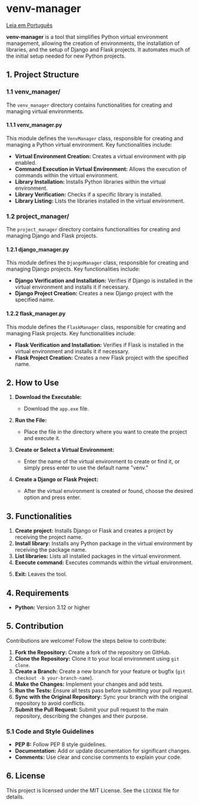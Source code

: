 # venv-manager

[Leia em Português](./README_PT-BR.md)

**venv-manager** is a tool that simplifies Python virtual environment management, allowing the creation of environments, the installation of libraries, and the setup of Django and Flask projects. It automates much of the initial setup needed for new Python projects.

## 1. Project Structure

### 1.1 venv_manager/

The `venv_manager` directory contains functionalities for creating and managing virtual environments.

#### 1.1.1 venv_manager.py

This module defines the `VenvManager` class, responsible for creating and managing a Python virtual environment. Key functionalities include:

- **Virtual Environment Creation:** Creates a virtual environment with pip enabled.
- **Command Execution in Virtual Environment:** Allows the execution of commands within the virtual environment.
- **Library Installation:** Installs Python libraries within the virtual environment.
- **Library Verification:** Checks if a specific library is installed.
- **Library Listing:** Lists the libraries installed in the virtual environment.

### 1.2 project_manager/

The `project_manager` directory contains functionalities for creating and managing Django and Flask projects.

#### 1.2.1 django_manager.py

This module defines the `DjangoManager` class, responsible for creating and managing Django projects. Key functionalities include:

- **Django Verification and Installation:** Verifies if Django is installed in the virtual environment and installs it if necessary.
- **Django Project Creation:** Creates a new Django project with the specified name.

#### 1.2.2 flask_manager.py

This module defines the `FlaskManager` class, responsible for creating and managing Flask projects. Key functionalities include:

- **Flask Verification and Installation:** Verifies if Flask is installed in the virtual environment and installs it if necessary.
- **Flask Project Creation:** Creates a new Flask project with the specified name.

## 2. How to Use

1. **Download the Executable:**
    - Download the `app.exe` file.

2. **Run the File:**
    - Place the file in the directory where you want to create the project and execute it.

3. **Create or Select a Virtual Environment:**
    - Enter the name of the virtual environment to create or find it, or simply press enter to use the default name "venv."

4. **Create a Django or Flask Project:**
    - After the virtual environment is created or found, choose the desired option and press enter.

## 3. Functionalities

1. **Create project:** Installs Django or Flask and creates a project by receiving the project name.
2. **Install library:** Installs any Python package in the virtual environment by receiving the package name.
3. **List libraries:** Lists all installed packages in the virtual environment.
4. **Execute command:** Executes commands within the virtual environment.
<!-- 5. **Create executable:** Installs `pyinstaller` (if not already installed) and creates an executable from the specified file. -->
5. **Exit:** Leaves the tool.

## 4. Requirements

- **Python:** Version 3.12 or higher

## 5. Contribution

Contributions are welcome! Follow the steps below to contribute:

1. **Fork the Repository:** Create a fork of the repository on GitHub.
2. **Clone the Repository:** Clone it to your local environment using `git clone`.
3. **Create a Branch:** Create a new branch for your feature or bugfix (`git checkout -b your-branch-name`).
4. **Make the Changes:** Implement your changes and add tests.
5. **Run the Tests:** Ensure all tests pass before submitting your pull request.
6. **Sync with the Original Repository:** Sync your branch with the original repository to avoid conflicts.
7. **Submit the Pull Request:** Submit your pull request to the main repository, describing the changes and their purpose.

### 5.1 Code and Style Guidelines

- **PEP 8:** Follow PEP 8 style guidelines.
- **Documentation:** Add or update documentation for significant changes.
- **Comments:** Use clear and concise comments to explain your code.

## 6. License

This project is licensed under the MIT License. See the `LICENSE` file for details.
